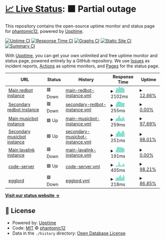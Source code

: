 # [📈 Live Status](https://phantomic12.github.io/uptime-monitor): <!--live status--> **🟧 Partial outage**

This repository contains the open-source uptime monitor and status page for [phantomic12](https://phantomic12.github.io/uptime-monitor), powered by [Upptime](https://github.com/upptime/upptime).

[![Uptime CI](https://github.com/phantomic12/uptime-monitor/workflows/Uptime%20CI/badge.svg)](https://github.com/phantomic12/uptime-monitor/actions?query=workflow%3A%22Uptime+CI%22)
[![Response Time CI](https://github.com/phantomic12/uptime-monitor/workflows/Response%20Time%20CI/badge.svg)](https://github.com/phantomic12/uptime-monitor/actions?query=workflow%3A%22Response+Time+CI%22)
[![Graphs CI](https://github.com/phantomic12/uptime-monitor/workflows/Graphs%20CI/badge.svg)](https://github.com/phantomic12/uptime-monitor/actions?query=workflow%3A%22Graphs+CI%22)
[![Static Site CI](https://github.com/phantomic12/uptime-monitor/workflows/Static%20Site%20CI/badge.svg)](https://github.com/phantomic12/uptime-monitor/actions?query=workflow%3A%22Static+Site+CI%22)
[![Summary CI](https://github.com/phantomic12/uptime-monitor/workflows/Summary%20CI/badge.svg)](https://github.com/phantomic12/uptime-monitor/actions?query=workflow%3A%22Summary+CI%22)

With [Upptime](https://upptime.js.org), you can get your own unlimited and free uptime monitor and status page, powered entirely by a GitHub repository. We use [Issues](https://github.com/phantomic12/uptime-monitor/issues) as incident reports, [Actions](https://github.com/phantomic12/uptime-monitor/actions) as uptime monitors, and [Pages](https://phantomic12.github.io/uptime-monitor) for the status page.

<!--start: status pages-->
<!-- This summary is generated by Upptime (https://github.com/upptime/upptime) -->
<!-- Do not edit this manually, your changes will be overwritten -->
<!-- prettier-ignore -->
| URL | Status | History | Response Time | Uptime |
| --- | ------ | ------- | ------------- | ------ |
| <img alt="" src="https://icons.duckduckgo.com/ip3/redbot-gnome-phantomic12.cloud.okteto.net.ico" height="13"> [Main redbot instance](https://redbot-gnome-phantomic12.cloud.okteto.net/) | 🟥 Down | [main-redbot-instance.yml](https://github.com/phantomic12/uptime-monitor/commits/HEAD/history/main-redbot-instance.yml) | <details><summary><img alt="Response time graph" src="./graphs/main-redbot-instance/response-time-week.png" height="20"> 2102ms</summary><br><a href="https://phantomic12.github.io/uptime-monitor/history/main-redbot-instance"><img alt="Response time 2102" src="https://img.shields.io/endpoint?url=https%3A%2F%2Fraw.githubusercontent.com%2Fphantomic12%2Fuptime-monitor%2FHEAD%2Fapi%2Fmain-redbot-instance%2Fresponse-time.json"></a><br><a href="https://phantomic12.github.io/uptime-monitor/history/main-redbot-instance"><img alt="24-hour response time 15165" src="https://img.shields.io/endpoint?url=https%3A%2F%2Fraw.githubusercontent.com%2Fphantomic12%2Fuptime-monitor%2FHEAD%2Fapi%2Fmain-redbot-instance%2Fresponse-time-day.json"></a><br><a href="https://phantomic12.github.io/uptime-monitor/history/main-redbot-instance"><img alt="7-day response time 2102" src="https://img.shields.io/endpoint?url=https%3A%2F%2Fraw.githubusercontent.com%2Fphantomic12%2Fuptime-monitor%2FHEAD%2Fapi%2Fmain-redbot-instance%2Fresponse-time-week.json"></a><br><a href="https://phantomic12.github.io/uptime-monitor/history/main-redbot-instance"><img alt="30-day response time 2102" src="https://img.shields.io/endpoint?url=https%3A%2F%2Fraw.githubusercontent.com%2Fphantomic12%2Fuptime-monitor%2FHEAD%2Fapi%2Fmain-redbot-instance%2Fresponse-time-month.json"></a><br><a href="https://phantomic12.github.io/uptime-monitor/history/main-redbot-instance"><img alt="1-year response time 2102" src="https://img.shields.io/endpoint?url=https%3A%2F%2Fraw.githubusercontent.com%2Fphantomic12%2Fuptime-monitor%2FHEAD%2Fapi%2Fmain-redbot-instance%2Fresponse-time-year.json"></a></details> | <details><summary><a href="https://phantomic12.github.io/uptime-monitor/history/main-redbot-instance">12.66%</a></summary><a href="https://phantomic12.github.io/uptime-monitor/history/main-redbot-instance"><img alt="All-time uptime 12.66%" src="https://img.shields.io/endpoint?url=https%3A%2F%2Fraw.githubusercontent.com%2Fphantomic12%2Fuptime-monitor%2FHEAD%2Fapi%2Fmain-redbot-instance%2Fuptime.json"></a><br><a href="https://phantomic12.github.io/uptime-monitor/history/main-redbot-instance"><img alt="24-hour uptime 0.00%" src="https://img.shields.io/endpoint?url=https%3A%2F%2Fraw.githubusercontent.com%2Fphantomic12%2Fuptime-monitor%2FHEAD%2Fapi%2Fmain-redbot-instance%2Fuptime-day.json"></a><br><a href="https://phantomic12.github.io/uptime-monitor/history/main-redbot-instance"><img alt="7-day uptime 12.66%" src="https://img.shields.io/endpoint?url=https%3A%2F%2Fraw.githubusercontent.com%2Fphantomic12%2Fuptime-monitor%2FHEAD%2Fapi%2Fmain-redbot-instance%2Fuptime-week.json"></a><br><a href="https://phantomic12.github.io/uptime-monitor/history/main-redbot-instance"><img alt="30-day uptime 12.66%" src="https://img.shields.io/endpoint?url=https%3A%2F%2Fraw.githubusercontent.com%2Fphantomic12%2Fuptime-monitor%2FHEAD%2Fapi%2Fmain-redbot-instance%2Fuptime-month.json"></a><br><a href="https://phantomic12.github.io/uptime-monitor/history/main-redbot-instance"><img alt="1-year uptime 12.66%" src="https://img.shields.io/endpoint?url=https%3A%2F%2Fraw.githubusercontent.com%2Fphantomic12%2Fuptime-monitor%2FHEAD%2Fapi%2Fmain-redbot-instance%2Fuptime-year.json"></a></details>
| <img alt="" src="https://icons.duckduckgo.com/ip3/redbot-nick-phantomic12.cloud.okteto.net.ico" height="13"> [Secondary redbot instance](https://redbot-nick-phantomic12.cloud.okteto.net/) | 🟥 Down | [secondary-redbot-instance.yml](https://github.com/phantomic12/uptime-monitor/commits/HEAD/history/secondary-redbot-instance.yml) | <details><summary><img alt="Response time graph" src="./graphs/secondary-redbot-instance/response-time-week.png" height="20"> 255ms</summary><br><a href="https://phantomic12.github.io/uptime-monitor/history/secondary-redbot-instance"><img alt="Response time 255" src="https://img.shields.io/endpoint?url=https%3A%2F%2Fraw.githubusercontent.com%2Fphantomic12%2Fuptime-monitor%2FHEAD%2Fapi%2Fsecondary-redbot-instance%2Fresponse-time.json"></a><br><a href="https://phantomic12.github.io/uptime-monitor/history/secondary-redbot-instance"><img alt="24-hour response time 370" src="https://img.shields.io/endpoint?url=https%3A%2F%2Fraw.githubusercontent.com%2Fphantomic12%2Fuptime-monitor%2FHEAD%2Fapi%2Fsecondary-redbot-instance%2Fresponse-time-day.json"></a><br><a href="https://phantomic12.github.io/uptime-monitor/history/secondary-redbot-instance"><img alt="7-day response time 255" src="https://img.shields.io/endpoint?url=https%3A%2F%2Fraw.githubusercontent.com%2Fphantomic12%2Fuptime-monitor%2FHEAD%2Fapi%2Fsecondary-redbot-instance%2Fresponse-time-week.json"></a><br><a href="https://phantomic12.github.io/uptime-monitor/history/secondary-redbot-instance"><img alt="30-day response time 255" src="https://img.shields.io/endpoint?url=https%3A%2F%2Fraw.githubusercontent.com%2Fphantomic12%2Fuptime-monitor%2FHEAD%2Fapi%2Fsecondary-redbot-instance%2Fresponse-time-month.json"></a><br><a href="https://phantomic12.github.io/uptime-monitor/history/secondary-redbot-instance"><img alt="1-year response time 255" src="https://img.shields.io/endpoint?url=https%3A%2F%2Fraw.githubusercontent.com%2Fphantomic12%2Fuptime-monitor%2FHEAD%2Fapi%2Fsecondary-redbot-instance%2Fresponse-time-year.json"></a></details> | <details><summary><a href="https://phantomic12.github.io/uptime-monitor/history/secondary-redbot-instance">0.00%</a></summary><a href="https://phantomic12.github.io/uptime-monitor/history/secondary-redbot-instance"><img alt="All-time uptime 0.00%" src="https://img.shields.io/endpoint?url=https%3A%2F%2Fraw.githubusercontent.com%2Fphantomic12%2Fuptime-monitor%2FHEAD%2Fapi%2Fsecondary-redbot-instance%2Fuptime.json"></a><br><a href="https://phantomic12.github.io/uptime-monitor/history/secondary-redbot-instance"><img alt="24-hour uptime 0.00%" src="https://img.shields.io/endpoint?url=https%3A%2F%2Fraw.githubusercontent.com%2Fphantomic12%2Fuptime-monitor%2FHEAD%2Fapi%2Fsecondary-redbot-instance%2Fuptime-day.json"></a><br><a href="https://phantomic12.github.io/uptime-monitor/history/secondary-redbot-instance"><img alt="7-day uptime 0.00%" src="https://img.shields.io/endpoint?url=https%3A%2F%2Fraw.githubusercontent.com%2Fphantomic12%2Fuptime-monitor%2FHEAD%2Fapi%2Fsecondary-redbot-instance%2Fuptime-week.json"></a><br><a href="https://phantomic12.github.io/uptime-monitor/history/secondary-redbot-instance"><img alt="30-day uptime 0.00%" src="https://img.shields.io/endpoint?url=https%3A%2F%2Fraw.githubusercontent.com%2Fphantomic12%2Fuptime-monitor%2FHEAD%2Fapi%2Fsecondary-redbot-instance%2Fuptime-month.json"></a><br><a href="https://phantomic12.github.io/uptime-monitor/history/secondary-redbot-instance"><img alt="1-year uptime 0.00%" src="https://img.shields.io/endpoint?url=https%3A%2F%2Fraw.githubusercontent.com%2Fphantomic12%2Fuptime-monitor%2FHEAD%2Fapi%2Fsecondary-redbot-instance%2Fuptime-year.json"></a></details>
| <img alt="" src="https://icons.duckduckgo.com/ip3/discord-musicbot-gnome-phantomic12.cloud.okteto.net.ico" height="13"> [Main musicbot instance](https://discord-musicbot-gnome-phantomic12.cloud.okteto.net/) | 🟩 Up | [main-musicbot-instance.yml](https://github.com/phantomic12/uptime-monitor/commits/HEAD/history/main-musicbot-instance.yml) | <details><summary><img alt="Response time graph" src="./graphs/main-musicbot-instance/response-time-week.png" height="20"> 259ms</summary><br><a href="https://phantomic12.github.io/uptime-monitor/history/main-musicbot-instance"><img alt="Response time 259" src="https://img.shields.io/endpoint?url=https%3A%2F%2Fraw.githubusercontent.com%2Fphantomic12%2Fuptime-monitor%2FHEAD%2Fapi%2Fmain-musicbot-instance%2Fresponse-time.json"></a><br><a href="https://phantomic12.github.io/uptime-monitor/history/main-musicbot-instance"><img alt="24-hour response time 247" src="https://img.shields.io/endpoint?url=https%3A%2F%2Fraw.githubusercontent.com%2Fphantomic12%2Fuptime-monitor%2FHEAD%2Fapi%2Fmain-musicbot-instance%2Fresponse-time-day.json"></a><br><a href="https://phantomic12.github.io/uptime-monitor/history/main-musicbot-instance"><img alt="7-day response time 259" src="https://img.shields.io/endpoint?url=https%3A%2F%2Fraw.githubusercontent.com%2Fphantomic12%2Fuptime-monitor%2FHEAD%2Fapi%2Fmain-musicbot-instance%2Fresponse-time-week.json"></a><br><a href="https://phantomic12.github.io/uptime-monitor/history/main-musicbot-instance"><img alt="30-day response time 259" src="https://img.shields.io/endpoint?url=https%3A%2F%2Fraw.githubusercontent.com%2Fphantomic12%2Fuptime-monitor%2FHEAD%2Fapi%2Fmain-musicbot-instance%2Fresponse-time-month.json"></a><br><a href="https://phantomic12.github.io/uptime-monitor/history/main-musicbot-instance"><img alt="1-year response time 259" src="https://img.shields.io/endpoint?url=https%3A%2F%2Fraw.githubusercontent.com%2Fphantomic12%2Fuptime-monitor%2FHEAD%2Fapi%2Fmain-musicbot-instance%2Fresponse-time-year.json"></a></details> | <details><summary><a href="https://phantomic12.github.io/uptime-monitor/history/main-musicbot-instance">97.69%</a></summary><a href="https://phantomic12.github.io/uptime-monitor/history/main-musicbot-instance"><img alt="All-time uptime 97.69%" src="https://img.shields.io/endpoint?url=https%3A%2F%2Fraw.githubusercontent.com%2Fphantomic12%2Fuptime-monitor%2FHEAD%2Fapi%2Fmain-musicbot-instance%2Fuptime.json"></a><br><a href="https://phantomic12.github.io/uptime-monitor/history/main-musicbot-instance"><img alt="24-hour uptime 92.27%" src="https://img.shields.io/endpoint?url=https%3A%2F%2Fraw.githubusercontent.com%2Fphantomic12%2Fuptime-monitor%2FHEAD%2Fapi%2Fmain-musicbot-instance%2Fuptime-day.json"></a><br><a href="https://phantomic12.github.io/uptime-monitor/history/main-musicbot-instance"><img alt="7-day uptime 97.69%" src="https://img.shields.io/endpoint?url=https%3A%2F%2Fraw.githubusercontent.com%2Fphantomic12%2Fuptime-monitor%2FHEAD%2Fapi%2Fmain-musicbot-instance%2Fuptime-week.json"></a><br><a href="https://phantomic12.github.io/uptime-monitor/history/main-musicbot-instance"><img alt="30-day uptime 97.69%" src="https://img.shields.io/endpoint?url=https%3A%2F%2Fraw.githubusercontent.com%2Fphantomic12%2Fuptime-monitor%2FHEAD%2Fapi%2Fmain-musicbot-instance%2Fuptime-month.json"></a><br><a href="https://phantomic12.github.io/uptime-monitor/history/main-musicbot-instance"><img alt="1-year uptime 97.69%" src="https://img.shields.io/endpoint?url=https%3A%2F%2Fraw.githubusercontent.com%2Fphantomic12%2Fuptime-monitor%2FHEAD%2Fapi%2Fmain-musicbot-instance%2Fuptime-year.json"></a></details>
| <img alt="" src="https://icons.duckduckgo.com/ip3/discord-musicbot-on-phantomic12.cloud.okteto.net.ico" height="13"> [Secondary musicbot instance](https://discord-musicbot-on-phantomic12.cloud.okteto.net/) | 🟩 Up | [secondary-musicbot-instance.yml](https://github.com/phantomic12/uptime-monitor/commits/HEAD/history/secondary-musicbot-instance.yml) | <details><summary><img alt="Response time graph" src="./graphs/secondary-musicbot-instance/response-time-week.png" height="20"> 251ms</summary><br><a href="https://phantomic12.github.io/uptime-monitor/history/secondary-musicbot-instance"><img alt="Response time 251" src="https://img.shields.io/endpoint?url=https%3A%2F%2Fraw.githubusercontent.com%2Fphantomic12%2Fuptime-monitor%2FHEAD%2Fapi%2Fsecondary-musicbot-instance%2Fresponse-time.json"></a><br><a href="https://phantomic12.github.io/uptime-monitor/history/secondary-musicbot-instance"><img alt="24-hour response time 244" src="https://img.shields.io/endpoint?url=https%3A%2F%2Fraw.githubusercontent.com%2Fphantomic12%2Fuptime-monitor%2FHEAD%2Fapi%2Fsecondary-musicbot-instance%2Fresponse-time-day.json"></a><br><a href="https://phantomic12.github.io/uptime-monitor/history/secondary-musicbot-instance"><img alt="7-day response time 251" src="https://img.shields.io/endpoint?url=https%3A%2F%2Fraw.githubusercontent.com%2Fphantomic12%2Fuptime-monitor%2FHEAD%2Fapi%2Fsecondary-musicbot-instance%2Fresponse-time-week.json"></a><br><a href="https://phantomic12.github.io/uptime-monitor/history/secondary-musicbot-instance"><img alt="30-day response time 251" src="https://img.shields.io/endpoint?url=https%3A%2F%2Fraw.githubusercontent.com%2Fphantomic12%2Fuptime-monitor%2FHEAD%2Fapi%2Fsecondary-musicbot-instance%2Fresponse-time-month.json"></a><br><a href="https://phantomic12.github.io/uptime-monitor/history/secondary-musicbot-instance"><img alt="1-year response time 251" src="https://img.shields.io/endpoint?url=https%3A%2F%2Fraw.githubusercontent.com%2Fphantomic12%2Fuptime-monitor%2FHEAD%2Fapi%2Fsecondary-musicbot-instance%2Fresponse-time-year.json"></a></details> | <details><summary><a href="https://phantomic12.github.io/uptime-monitor/history/secondary-musicbot-instance">98.01%</a></summary><a href="https://phantomic12.github.io/uptime-monitor/history/secondary-musicbot-instance"><img alt="All-time uptime 98.01%" src="https://img.shields.io/endpoint?url=https%3A%2F%2Fraw.githubusercontent.com%2Fphantomic12%2Fuptime-monitor%2FHEAD%2Fapi%2Fsecondary-musicbot-instance%2Fuptime.json"></a><br><a href="https://phantomic12.github.io/uptime-monitor/history/secondary-musicbot-instance"><img alt="24-hour uptime 92.26%" src="https://img.shields.io/endpoint?url=https%3A%2F%2Fraw.githubusercontent.com%2Fphantomic12%2Fuptime-monitor%2FHEAD%2Fapi%2Fsecondary-musicbot-instance%2Fuptime-day.json"></a><br><a href="https://phantomic12.github.io/uptime-monitor/history/secondary-musicbot-instance"><img alt="7-day uptime 98.01%" src="https://img.shields.io/endpoint?url=https%3A%2F%2Fraw.githubusercontent.com%2Fphantomic12%2Fuptime-monitor%2FHEAD%2Fapi%2Fsecondary-musicbot-instance%2Fuptime-week.json"></a><br><a href="https://phantomic12.github.io/uptime-monitor/history/secondary-musicbot-instance"><img alt="30-day uptime 98.01%" src="https://img.shields.io/endpoint?url=https%3A%2F%2Fraw.githubusercontent.com%2Fphantomic12%2Fuptime-monitor%2FHEAD%2Fapi%2Fsecondary-musicbot-instance%2Fuptime-month.json"></a><br><a href="https://phantomic12.github.io/uptime-monitor/history/secondary-musicbot-instance"><img alt="1-year uptime 98.01%" src="https://img.shields.io/endpoint?url=https%3A%2F%2Fraw.githubusercontent.com%2Fphantomic12%2Fuptime-monitor%2FHEAD%2Fapi%2Fsecondary-musicbot-instance%2Fuptime-year.json"></a></details>
| <img alt="" src="https://icons.duckduckgo.com/ip3/lavalink-phantomic12.cloud.okteto.net.ico" height="13"> [Main lavalink instance](https://lavalink-phantomic12.cloud.okteto.net/) | 🟥 Down | [main-lavalink-instance.yml](https://github.com/phantomic12/uptime-monitor/commits/HEAD/history/main-lavalink-instance.yml) | <details><summary><img alt="Response time graph" src="./graphs/main-lavalink-instance/response-time-week.png" height="20"> 191ms</summary><br><a href="https://phantomic12.github.io/uptime-monitor/history/main-lavalink-instance"><img alt="Response time 191" src="https://img.shields.io/endpoint?url=https%3A%2F%2Fraw.githubusercontent.com%2Fphantomic12%2Fuptime-monitor%2FHEAD%2Fapi%2Fmain-lavalink-instance%2Fresponse-time.json"></a><br><a href="https://phantomic12.github.io/uptime-monitor/history/main-lavalink-instance"><img alt="24-hour response time 179" src="https://img.shields.io/endpoint?url=https%3A%2F%2Fraw.githubusercontent.com%2Fphantomic12%2Fuptime-monitor%2FHEAD%2Fapi%2Fmain-lavalink-instance%2Fresponse-time-day.json"></a><br><a href="https://phantomic12.github.io/uptime-monitor/history/main-lavalink-instance"><img alt="7-day response time 191" src="https://img.shields.io/endpoint?url=https%3A%2F%2Fraw.githubusercontent.com%2Fphantomic12%2Fuptime-monitor%2FHEAD%2Fapi%2Fmain-lavalink-instance%2Fresponse-time-week.json"></a><br><a href="https://phantomic12.github.io/uptime-monitor/history/main-lavalink-instance"><img alt="30-day response time 191" src="https://img.shields.io/endpoint?url=https%3A%2F%2Fraw.githubusercontent.com%2Fphantomic12%2Fuptime-monitor%2FHEAD%2Fapi%2Fmain-lavalink-instance%2Fresponse-time-month.json"></a><br><a href="https://phantomic12.github.io/uptime-monitor/history/main-lavalink-instance"><img alt="1-year response time 191" src="https://img.shields.io/endpoint?url=https%3A%2F%2Fraw.githubusercontent.com%2Fphantomic12%2Fuptime-monitor%2FHEAD%2Fapi%2Fmain-lavalink-instance%2Fresponse-time-year.json"></a></details> | <details><summary><a href="https://phantomic12.github.io/uptime-monitor/history/main-lavalink-instance">0.00%</a></summary><a href="https://phantomic12.github.io/uptime-monitor/history/main-lavalink-instance"><img alt="All-time uptime 0.00%" src="https://img.shields.io/endpoint?url=https%3A%2F%2Fraw.githubusercontent.com%2Fphantomic12%2Fuptime-monitor%2FHEAD%2Fapi%2Fmain-lavalink-instance%2Fuptime.json"></a><br><a href="https://phantomic12.github.io/uptime-monitor/history/main-lavalink-instance"><img alt="24-hour uptime 0.00%" src="https://img.shields.io/endpoint?url=https%3A%2F%2Fraw.githubusercontent.com%2Fphantomic12%2Fuptime-monitor%2FHEAD%2Fapi%2Fmain-lavalink-instance%2Fuptime-day.json"></a><br><a href="https://phantomic12.github.io/uptime-monitor/history/main-lavalink-instance"><img alt="7-day uptime 0.00%" src="https://img.shields.io/endpoint?url=https%3A%2F%2Fraw.githubusercontent.com%2Fphantomic12%2Fuptime-monitor%2FHEAD%2Fapi%2Fmain-lavalink-instance%2Fuptime-week.json"></a><br><a href="https://phantomic12.github.io/uptime-monitor/history/main-lavalink-instance"><img alt="30-day uptime 0.00%" src="https://img.shields.io/endpoint?url=https%3A%2F%2Fraw.githubusercontent.com%2Fphantomic12%2Fuptime-monitor%2FHEAD%2Fapi%2Fmain-lavalink-instance%2Fuptime-month.json"></a><br><a href="https://phantomic12.github.io/uptime-monitor/history/main-lavalink-instance"><img alt="1-year uptime 0.00%" src="https://img.shields.io/endpoint?url=https%3A%2F%2Fraw.githubusercontent.com%2Fphantomic12%2Fuptime-monitor%2FHEAD%2Fapi%2Fmain-lavalink-instance%2Fuptime-year.json"></a></details>
| <img alt="" src="https://icons.duckduckgo.com/ip3/code-server-phantomic12.cloud.okteto.net.ico" height="13"> [code-server](https://code-server-phantomic12.cloud.okteto.net/) | 🟩 Up | [code-server.yml](https://github.com/phantomic12/uptime-monitor/commits/HEAD/history/code-server.yml) | <details><summary><img alt="Response time graph" src="./graphs/code-server/response-time-week.png" height="20"> 405ms</summary><br><a href="https://phantomic12.github.io/uptime-monitor/history/code-server"><img alt="Response time 405" src="https://img.shields.io/endpoint?url=https%3A%2F%2Fraw.githubusercontent.com%2Fphantomic12%2Fuptime-monitor%2FHEAD%2Fapi%2Fcode-server%2Fresponse-time.json"></a><br><a href="https://phantomic12.github.io/uptime-monitor/history/code-server"><img alt="24-hour response time 401" src="https://img.shields.io/endpoint?url=https%3A%2F%2Fraw.githubusercontent.com%2Fphantomic12%2Fuptime-monitor%2FHEAD%2Fapi%2Fcode-server%2Fresponse-time-day.json"></a><br><a href="https://phantomic12.github.io/uptime-monitor/history/code-server"><img alt="7-day response time 405" src="https://img.shields.io/endpoint?url=https%3A%2F%2Fraw.githubusercontent.com%2Fphantomic12%2Fuptime-monitor%2FHEAD%2Fapi%2Fcode-server%2Fresponse-time-week.json"></a><br><a href="https://phantomic12.github.io/uptime-monitor/history/code-server"><img alt="30-day response time 405" src="https://img.shields.io/endpoint?url=https%3A%2F%2Fraw.githubusercontent.com%2Fphantomic12%2Fuptime-monitor%2FHEAD%2Fapi%2Fcode-server%2Fresponse-time-month.json"></a><br><a href="https://phantomic12.github.io/uptime-monitor/history/code-server"><img alt="1-year response time 405" src="https://img.shields.io/endpoint?url=https%3A%2F%2Fraw.githubusercontent.com%2Fphantomic12%2Fuptime-monitor%2FHEAD%2Fapi%2Fcode-server%2Fresponse-time-year.json"></a></details> | <details><summary><a href="https://phantomic12.github.io/uptime-monitor/history/code-server">98.21%</a></summary><a href="https://phantomic12.github.io/uptime-monitor/history/code-server"><img alt="All-time uptime 98.21%" src="https://img.shields.io/endpoint?url=https%3A%2F%2Fraw.githubusercontent.com%2Fphantomic12%2Fuptime-monitor%2FHEAD%2Fapi%2Fcode-server%2Fuptime.json"></a><br><a href="https://phantomic12.github.io/uptime-monitor/history/code-server"><img alt="24-hour uptime 94.30%" src="https://img.shields.io/endpoint?url=https%3A%2F%2Fraw.githubusercontent.com%2Fphantomic12%2Fuptime-monitor%2FHEAD%2Fapi%2Fcode-server%2Fuptime-day.json"></a><br><a href="https://phantomic12.github.io/uptime-monitor/history/code-server"><img alt="7-day uptime 98.21%" src="https://img.shields.io/endpoint?url=https%3A%2F%2Fraw.githubusercontent.com%2Fphantomic12%2Fuptime-monitor%2FHEAD%2Fapi%2Fcode-server%2Fuptime-week.json"></a><br><a href="https://phantomic12.github.io/uptime-monitor/history/code-server"><img alt="30-day uptime 98.21%" src="https://img.shields.io/endpoint?url=https%3A%2F%2Fraw.githubusercontent.com%2Fphantomic12%2Fuptime-monitor%2FHEAD%2Fapi%2Fcode-server%2Fuptime-month.json"></a><br><a href="https://phantomic12.github.io/uptime-monitor/history/code-server"><img alt="1-year uptime 98.21%" src="https://img.shields.io/endpoint?url=https%3A%2F%2Fraw.githubusercontent.com%2Fphantomic12%2Fuptime-monitor%2FHEAD%2Fapi%2Fcode-server%2Fuptime-year.json"></a></details>
| <img alt="" src="https://icons.duckduckgo.com/ip3/egglord-phantomic12.cloud.okteto.net.ico" height="13"> [egglord](https://egglord-phantomic12.cloud.okteto.net/) | 🟥 Down | [egglord.yml](https://github.com/phantomic12/uptime-monitor/commits/HEAD/history/egglord.yml) | <details><summary><img alt="Response time graph" src="./graphs/egglord/response-time-week.png" height="20"> 218ms</summary><br><a href="https://phantomic12.github.io/uptime-monitor/history/egglord"><img alt="Response time 218" src="https://img.shields.io/endpoint?url=https%3A%2F%2Fraw.githubusercontent.com%2Fphantomic12%2Fuptime-monitor%2FHEAD%2Fapi%2Fegglord%2Fresponse-time.json"></a><br><a href="https://phantomic12.github.io/uptime-monitor/history/egglord"><img alt="24-hour response time 227" src="https://img.shields.io/endpoint?url=https%3A%2F%2Fraw.githubusercontent.com%2Fphantomic12%2Fuptime-monitor%2FHEAD%2Fapi%2Fegglord%2Fresponse-time-day.json"></a><br><a href="https://phantomic12.github.io/uptime-monitor/history/egglord"><img alt="7-day response time 218" src="https://img.shields.io/endpoint?url=https%3A%2F%2Fraw.githubusercontent.com%2Fphantomic12%2Fuptime-monitor%2FHEAD%2Fapi%2Fegglord%2Fresponse-time-week.json"></a><br><a href="https://phantomic12.github.io/uptime-monitor/history/egglord"><img alt="30-day response time 218" src="https://img.shields.io/endpoint?url=https%3A%2F%2Fraw.githubusercontent.com%2Fphantomic12%2Fuptime-monitor%2FHEAD%2Fapi%2Fegglord%2Fresponse-time-month.json"></a><br><a href="https://phantomic12.github.io/uptime-monitor/history/egglord"><img alt="1-year response time 218" src="https://img.shields.io/endpoint?url=https%3A%2F%2Fraw.githubusercontent.com%2Fphantomic12%2Fuptime-monitor%2FHEAD%2Fapi%2Fegglord%2Fresponse-time-year.json"></a></details> | <details><summary><a href="https://phantomic12.github.io/uptime-monitor/history/egglord">86.85%</a></summary><a href="https://phantomic12.github.io/uptime-monitor/history/egglord"><img alt="All-time uptime 86.85%" src="https://img.shields.io/endpoint?url=https%3A%2F%2Fraw.githubusercontent.com%2Fphantomic12%2Fuptime-monitor%2FHEAD%2Fapi%2Fegglord%2Fuptime.json"></a><br><a href="https://phantomic12.github.io/uptime-monitor/history/egglord"><img alt="24-hour uptime 70.15%" src="https://img.shields.io/endpoint?url=https%3A%2F%2Fraw.githubusercontent.com%2Fphantomic12%2Fuptime-monitor%2FHEAD%2Fapi%2Fegglord%2Fuptime-day.json"></a><br><a href="https://phantomic12.github.io/uptime-monitor/history/egglord"><img alt="7-day uptime 86.85%" src="https://img.shields.io/endpoint?url=https%3A%2F%2Fraw.githubusercontent.com%2Fphantomic12%2Fuptime-monitor%2FHEAD%2Fapi%2Fegglord%2Fuptime-week.json"></a><br><a href="https://phantomic12.github.io/uptime-monitor/history/egglord"><img alt="30-day uptime 86.85%" src="https://img.shields.io/endpoint?url=https%3A%2F%2Fraw.githubusercontent.com%2Fphantomic12%2Fuptime-monitor%2FHEAD%2Fapi%2Fegglord%2Fuptime-month.json"></a><br><a href="https://phantomic12.github.io/uptime-monitor/history/egglord"><img alt="1-year uptime 86.85%" src="https://img.shields.io/endpoint?url=https%3A%2F%2Fraw.githubusercontent.com%2Fphantomic12%2Fuptime-monitor%2FHEAD%2Fapi%2Fegglord%2Fuptime-year.json"></a></details>

<!--end: status pages-->

[**Visit our status website →**](https://phantomic12.github.io/uptime-monitor)

## 📄 License

- Powered by: [Upptime](https://github.com/upptime/upptime)
- Code: [MIT](./LICENSE) © [phantomic12](https://phantomic12.github.io/uptime-monitor)
- Data in the `./history` directory: [Open Database License](https://opendatacommons.org/licenses/odbl/1-0/)
